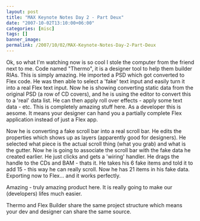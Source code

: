 ```yaml
---
layout: post
title: "MAX Keynote Notes Day 2 - Part Deux"
date: "2007-10-02T13:10:00+06:00"
categories: [misc]
tags: []
banner_image: 
permalink: /2007/10/02/MAX-Keynote-Notes-Day-2-Part-Deux
---
```


Ok, so what I'm watching now is so cool I stole the computer from the friend next to me. Code named "Thermo", it is a designer tool to help them builder RIAs. This is simply amazing. He imported a PSD which got converted to Flex code. He was then able to select a 'fake' text input and easily turn it into a real Flex text input. Now he is showing converting static data from the original PSD (a row of CD  covers), and he is using the editor to convert this to a 'real' data list. He can then apply roll over effects - apply some text data - etc. This is completely amazing stuff here. As a developer this is aesome. It means your designer can hand you a partially complete Flex application instead of just a Flex app. 

Now he is converting a fake scroll bar into a real scroll bar. He edits the properties which shows up as layers (apparently good for designers). He selected what piece is the actual scroll thing (what you grab) and what is the gutter. Now he is going  to associate the scroll bar with the fake data he created earlier. He just clicks and gets a 'wiring' handler. He drags the handle to the CDs and BAM - thats it. He takes his 6 fake items and told it to add 15 - this way he can really scroll. Now he has 21 items in his fake data. Exporting now to Flex... and it works perfectly.

Amazing - truly amazing product here. It is really going to make our (developers) lifes much easier. 

Thermo and Flex Builder share the same project structure which means your dev and designer can share the same source.